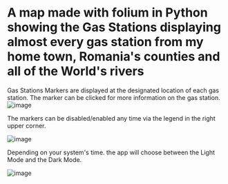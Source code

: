 # A map made with folium in Python showing the Gas Stations displaying almost every gas station from my home town, Romania's counties and all of the World's rivers


  Gas Stations Markers are displayed at the designated location of each gas station. The marker can be clicked 
for more information on the gas station.
![image](https://user-images.githubusercontent.com/95591065/167263126-dce0ca7c-f817-47c0-a227-dc57bcf714c9.png)

  The markers can be disabled/enabled any time via the legend in the right upper corner.

![image](https://user-images.githubusercontent.com/95591065/167263171-2179a52a-2bf3-4187-b38b-d68e51d3ff63.png)

  Depending on your system's time. the app will choose between the Light Mode and the Dark Mode.

![image](https://user-images.githubusercontent.com/95591065/167263200-1fcdad19-b2b3-4703-a032-f25ab32cb6e2.png)

